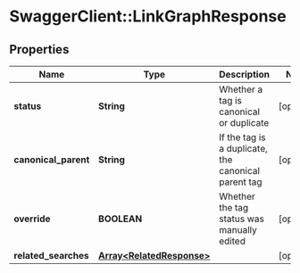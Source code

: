 # SwaggerClient::LinkGraphResponse

## Properties
Name | Type | Description | Notes
------------ | ------------- | ------------- | -------------
**status** | **String** | Whether a tag is canonical or duplicate | [optional] 
**canonical_parent** | **String** | If the tag is a duplicate, the canonical parent tag | [optional] 
**override** | **BOOLEAN** | Whether the tag status was manually edited | [optional] 
**related_searches** | [**Array&lt;RelatedResponse&gt;**](RelatedResponse.md) |  | [optional] 


